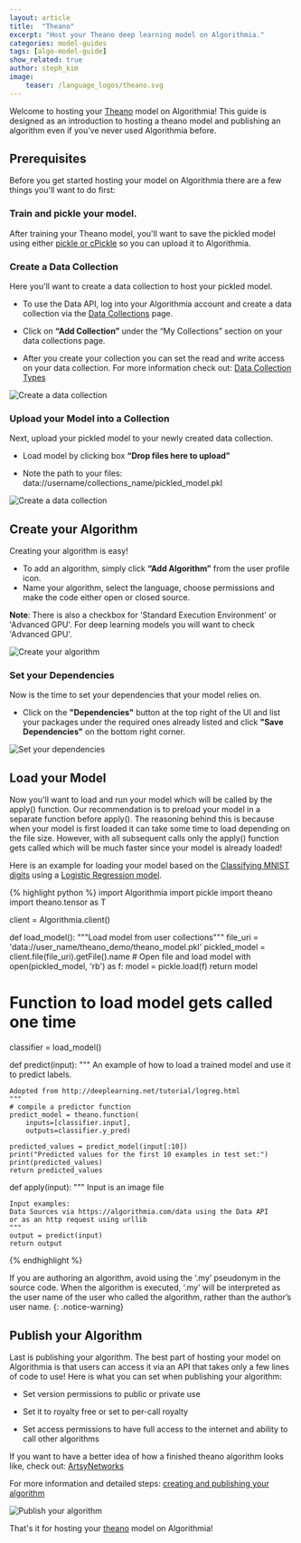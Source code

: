 ```yaml
---
layout: article
title:  "Theano"
excerpt: "Host your Theano deep learning model on Algorithmia."
categories: model-guides
tags: [algo-model-guide]
show_related: true
author: steph_kim
image:
    teaser: /language_logos/theano.svg
---
```



Welcome to hosting your <a href="http://deeplearning.net/software/theano/">Theano</a> model on Algorithmia! This guide is designed as an introduction to hosting a theano model and publishing an algorithm even if you’ve never used Algorithmia before.


## Prerequisites
Before you get started hosting your model on Algorithmia there are a few things you'll want to do first:

### Train and pickle your model.
After training your Theano model, you'll want to save the pickled model using either [pickle or cPickle](http://deeplearning.net/software/theano/tutorial/loading_and_saving.html) so you can upload it to Algorithmia.

### Create a Data Collection
Here you'll want to create a data collection to host your pickled model.

- To use the Data API, log into your Algorithmia account and create a data collection via the <a href="https://algorithmia.com/data/hosted">Data Collections</a> page.

- Click on **“Add Collection”** under the “My Collections” section on your data collections page.

- After you create your collection you can set the read and write access on your data collection. For more information check out: <a href="{{ site.baseurl }}/data/hosted/">Data Collection Types</a>


<img src="{{ site.baseurl }}/images/post_images/model_hosting/add_collection.png" alt="Create a data collection" class="screenshot img-sm">

### Upload your Model into a Collection
Next, upload your pickled model to your newly created data collection.

- Load model by clicking box **“Drop files here to upload”**

- Note the path to your files: data://username/collections_name/pickled_model.pkl

<img src="{{ site.baseurl }}/images/post_images/model_hosting/theano_update_collections.png" alt="Create a data collection" class="screenshot img-md">

## Create your Algorithm
Creating your algorithm is easy!

- To add an algorithm, simply click **“Add Algorithm”** from the user profile icon.
- Name your algorithm, select the language, choose permissions and make the code either open or closed source.

**Note**: There is also a checkbox for 'Standard Execution Environment' or 'Advanced GPU'. For deep learning models you will want to check 'Advanced GPU'.

<img src="{{ site.baseurl }}/images/post_images/model_hosting/create_new_alg_dl_python3.png" alt="Create your algorithm" class="screenshot img-sm">

### Set your Dependencies
Now is the time to set your dependencies that your model relies on.

- Click on the **"Dependencies"** button at the top right of the UI and list your packages under the required ones already listed and click **"Save Dependencies"** on the bottom right corner.

<img src="{{ site.baseurl }}/images/post_images/model_hosting/theano_dependencies.png" alt="Set your dependencies" class="screenshot img-md">

## Load your Model
Now you'll want to load and run your model which will be called by the apply() function.
Our recommendation is to preload your model in a separate function before apply(). The reasoning behind this is because when your model is first loaded it can take some time to load depending on the file size. However, with all subsequent calls only the apply() function gets called which will be much faster since your model is already loaded!

Here is an example for loading your model based on the <a href="http://deeplearning.net/tutorial/logreg.html">Classifying MNIST digits</a> using a <a href="http://deeplearning.net/tutorial/code/logistic_sgd.py">Logistic Regression model</a>.

{% highlight python %}
import Algorithmia
import pickle
import theano
import theano.tensor as T

client = Algorithmia.client()

def load_model():
    """Load model from user collections"""
    file_uri = 'data://user_name/theano_demo/theano_model.pkl'
    pickled_model = client.file(file_uri).getFile().name
    # Open file and load model
    with open(pickled_model, 'rb') as f:
        model = pickle.load(f)
        return model

# Function to load model gets called one time
classifier = load_model()

def predict(input):
    """
    An example of how to load a trained model and use it
    to predict labels.

    Adopted from http://deeplearning.net/tutorial/logreg.html
    """
    # compile a predictor function
    predict_model = theano.function(
        inputs=[classifier.input],
        outputs=classifier.y_pred)

    predicted_values = predict_model(input[:10])
    print("Predicted values for the first 10 examples in test set:")
    print(predicted_values)
    return predicted_values


def apply(input):
    """
    Input is an image file

    Input examples:
    Data Sources via https://algorithmia.com/data using the Data API
    or as an http request using urllib
    """
    output = predict(input)
    return output
{% endhighlight %}

If you are authoring an algorithm, avoid using the ‘.my’ pseudonym in the source code. When the algorithm is executed, ‘.my’ will be interpreted as the user name of the user who called the algorithm, rather than the author’s user name.
{: .notice-warning}

## Publish your Algorithm
Last is publishing your algorithm. The best part of hosting your model on Algorithmia is that users can access it via an API that takes only a few lines of code to use! Here is what you can set when publishing your algorithm:

- Set version permissions to public or private use

- Set it to royalty free or set to per-call royalty

- Set access permissions to have full access to the internet and ability to call other algorithms

If you want to have a better idea of how a finished theano algorithm looks like, check out: <a href="https://algorithmia.com/algorithms/deeplearning/ArtsyNetworks">ArtsyNetworks</a>

For more information and detailed steps: <a href="{{ site.baseurl }}/algorithm-development/your-first-algo/">creating and publishing your algorithm</a>

<img src="{{ site.baseurl }}/images/post_images/model_hosting/publish_alg.png" alt="Publish your algorithm" class="screenshot img-sm">

That's it for hosting your <a href="http://deeplearning.net/software/theano/">theano</a> model on Algorithmia!

